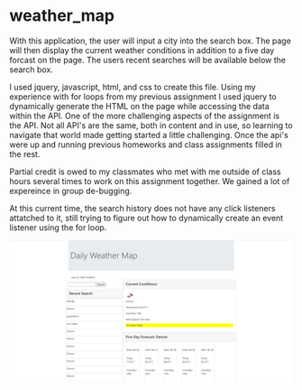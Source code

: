 # weather_map

With this application, the user will input a city into the search box.  The page will then display the current weather conditions in addition to a five day forcast on the page.  The users recent searches will be available below the search box.

I used jquery, javascript, html, and css to create this file.  Using my experience with for loops from my previous assignment I used jquery to dynamically generate the HTML on the page while accessing the data within the API.  One of the more challenging aspects of the assignment is the API.  Not all API's are the same, both in content and in use, so learning to navigate that world made getting started a little challenging.  Once the api's were up and running previous homeworks and class assignments filled in the rest.  

Partial credit is owed to my classmates who met with me outside of class hours several times to work on this assignment together.  We gained a lot of expereince in group de-bugging.

At this current time, the search history does not have any click listeners attatched to it, still trying to figure out how to dynamically create an event listener using the for loop.

<img src="screenshot.png">